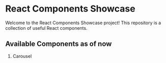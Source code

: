 # React Components Showcase

Welcome to the React Components Showcase project! This repository is a collection of useful React components.

## Available Components as of now
1. Carousel

